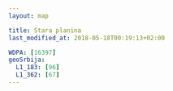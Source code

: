 ```yaml
---
layout: map

title: Stara planina
last_modified_at: 2018-05-18T00:19:13+02:00

WDPA: [16397]
geoSrbija:
  L1_183: [96]
  L1_362: [67]
---
```

